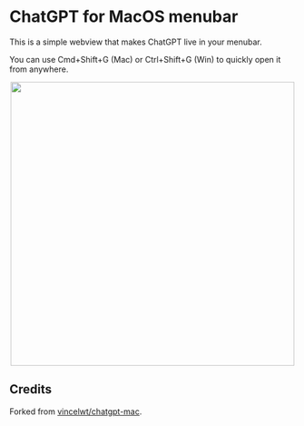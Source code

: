 
# ChatGPT for MacOS menubar

This is a simple webview that makes ChatGPT live in your menubar.

You can use Cmd+Shift+G (Mac) or Ctrl+Shift+G (Win) to quickly open it from anywhere.

<p align="center">
  <img src="./images/screenshot.jpeg" width="500">
</p>


## Credits
Forked from [vincelwt/chatgpt-mac](https://github.com/vincelwt/chatgpt-mac).
